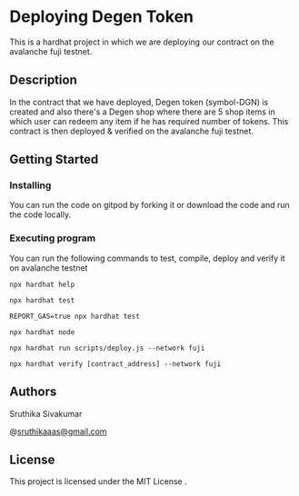 # Deploying Degen Token

This is a hardhat project in which we are deploying our contract on the avalanche fuji testnet.

## Description

In the contract that we have deployed, Degen token (symbol-DGN) is created and also there's a Degen shop where there are 5 shop items in which user can redeem any item if he has required number of tokens. This contract is then deployed & verified on the avalanche fuji testnet.

## Getting Started

### Installing

You can run the code on gitpod by forking it or download the code and run the code locally.

### Executing program

You can run the following commands to test, compile, deploy and verify it on avalanche testnet

```
npx hardhat help
```

```
npx hardhat test
```

```
REPORT_GAS=true npx hardhat test
```

```
npx hardhat node
```

```
npx hardhat run scripts/deploy.js --network fuji
```

```
npx hardhat verify [contract_address] --network fuji
```


## Authors

Sruthika Sivakumar

@sruthikaaas@gmail.com


## License

This project is licensed under the MIT License .
